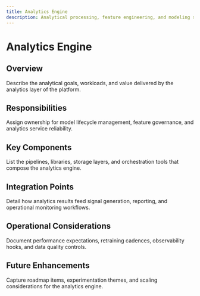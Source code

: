 ```yaml
---
title: Analytics Engine
description: Analytical processing, feature engineering, and modeling services powering trading insights.
---
```


# Analytics Engine

## Overview
Describe the analytical goals, workloads, and value delivered by the analytics layer of the platform.

## Responsibilities
Assign ownership for model lifecycle management, feature governance, and analytics service reliability.

## Key Components
List the pipelines, libraries, storage layers, and orchestration tools that compose the analytics engine.

## Integration Points
Detail how analytics results feed signal generation, reporting, and operational monitoring workflows.

## Operational Considerations
Document performance expectations, retraining cadences, observability hooks, and data quality controls.

## Future Enhancements
Capture roadmap items, experimentation themes, and scaling considerations for the analytics engine.
